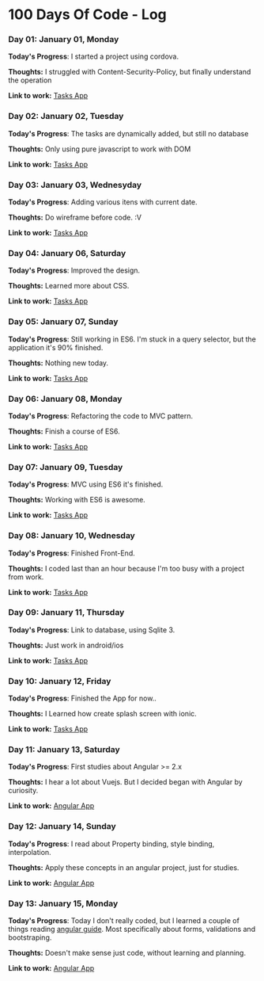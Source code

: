 # 100 Days Of Code - Log

### Day 01: January 01, Monday

**Today's Progress**: I started a project using cordova.

**Thoughts:** I struggled with Content-Security-Policy, but finally understand the operation

**Link to work:** [Tasks App](https://github.com/gleidsonf/weekly_tasks)


### Day 02: January 02, Tuesday

**Today's Progress**: The tasks are dynamically added, but still no database

**Thoughts:** Only using pure javascript to work with DOM

**Link to work:** [Tasks App](https://github.com/gleidsonf/weekly_tasks/commit/254fa92dd2336f68d8f3d6c8460fab08d4b03c83)


### Day 03: January 03, Wednesyday

**Today's Progress**: Adding various itens with current date.

**Thoughts:** Do wireframe before code. :V

**Link to work:** [Tasks App](https://github.com/gleidsonf/weekly_tasks/commit/305a1f0859ff0d669415fb95e22bcef2ee6f7d5f)


### Day 04: January 06, Saturday

**Today's Progress**: Improved the design.

**Thoughts:** Learned more about CSS.

**Link to work:** [Tasks App](https://github.com/gleidsonf/weekly_tasks/commit/19be6456dd86b67b642f07530752fac979257376)


### Day 05: January 07, Sunday

**Today's Progress**: Still working in ES6. I'm stuck in a query selector, but the application it's 90% finished.

**Thoughts:** Nothing new today.

**Link to work:** [Tasks App](https://github.com/gleidsonf/weekly_tasks/commit/19be6456dd86b67b642f07530752fac979257376)



### Day 06: January 08, Monday

**Today's Progress**: Refactoring the code to MVC pattern.

**Thoughts:** Finish a course of ES6.

**Link to work:** [Tasks App](https://github.com/gleidsonf/weekly_tasks/commit/5c1f01ad6177c295c05017fe1192b85930f9765a)


### Day 07: January 09, Tuesday

**Today's Progress**: MVC using ES6 it's finished.

**Thoughts:** Working with ES6 is awesome.

**Link to work:** [Tasks App](https://github.com/gleidsonf/weekly_tasks/commit/076861b1cee88a38ddae9c097dbf557ff7dc13b5)


### Day 08: January 10, Wednesday

**Today's Progress**: Finished Front-End.

**Thoughts:** I coded last than an hour because I'm too busy with a project from work.

**Link to work:** [Tasks App](https://github.com/gleidsonf/weekly_tasks/commit/1d364b94f524c196c85681e2fb922e132b0d9a92)


### Day 09: January 11, Thursday

**Today's Progress**: Link to database, using Sqlite 3.

**Thoughts:** Just work in android/ios

**Link to work:** [Tasks App](https://github.com/gleidsonf/weekly_tasks/commit/c39b624bb75e0acd0493d66e1d62d7a45ded62c1)


### Day 10: January 12, Friday

**Today's Progress**: Finished the App for now..

**Thoughts:** I Learned how create splash screen with ionic.

**Link to work:** [Tasks App](https://github.com/gleidsonf/weekly_tasks/commit/ca3e9a4ea62254f1b3e2301c5165112ed9102a0e)


### Day 11: January 13, Saturday

**Today's Progress**: First studies about Angular >= 2.x

**Thoughts:** I hear a lot about Vuejs. But I decided began with Angular by curiosity.

**Link to work:** [Angular App](https://github.com/gleidsonf/angular-app)


### Day 12: January 14, Sunday

**Today's Progress**: I read about Property binding, style binding, interpolation. 

**Thoughts:** Apply these concepts in an angular project, just for studies.

**Link to work:** [Angular App](https://github.com/gleidsonf/angular-app)


### Day 13: January 15, Monday

**Today's Progress**: Today I don't really coded, but I learned a couple of things reading [angular guide](https://angular.io/guide/forms). Most specifically about forms, validations and bootstraping. 

**Thoughts:** Doesn't make sense just code, without learning and planning.

**Link to work:** [Angular App](https://github.com/gleidsonf/angular-app)

